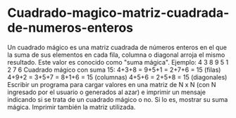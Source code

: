 # Cuadrado-magico-matriz-cuadrada-de-numeros-enteros
Un cuadrado mágico es una matriz cuadrada de números enteros en el que la suma de
sus elementos en cada fila, columna o diagonal arroja el mismo resultado. Este valor es
conocido como "suma mágica". Ejemplo:
4 3 8
9 5 1
2 7 6
Cuadrado mágico con suma 15:
4+3+8 = 9+5+1 = 2+7+6 = 15 (filas)
4+9+2 = 3+5+7 = 8+1+6 = 15 (columnas)
4+5+6 = 2+5+8 = 15 (diagonales)
Escribir un programa para cargar valores en una matriz de N x N (con N ingresado por
el usuario o generados al azar) e imprimir un mensaje indicando si se trata de un cuadrado
mágico o no. Si lo es, mostrar su suma mágica. Imprimir también la matriz utilizada.
